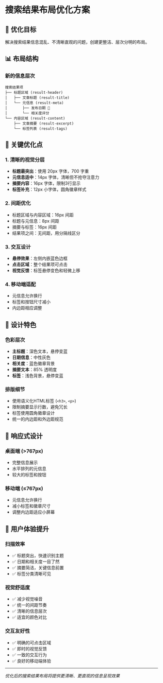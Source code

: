 # 搜索结果布局优化方案

## 🎯 优化目标
解决搜索结果信息混乱、不清晰直观的问题，创建更整洁、层次分明的布局。

## 📊 布局结构

### 新的信息层次
```
搜索结果项
├── 标题区域 (result-header)
│   ├── 文章标题 (result-title)
│   └── 元信息 (result-meta)
│       ├── 发布日期 📅
│       └── 相关度评分
└── 内容区域 (result-content)
    ├── 文章摘要 (result-excerpt)
    └── 标签列表 (result-tags)
```

## 🔧 关键优化点

### 1. 清晰的视觉分层
- **标题最突出**：使用 20px 字体，700 字重
- **元信息适中**：14px 字体，清晰但不抢夺注意力
- **摘要内容**：16px 字体，限制3行显示
- **标签补充**：12px 小字体，圆角徽章样式

### 2. 间距优化
- 标题区域与内容区域：16px 间距
- 标题与元信息：8px 间距  
- 摘要与标签：16px 间距
- 结果项之间：无间距，用分隔线区分

### 3. 交互设计
- **悬停效果**：左侧内嵌蓝色边框
- **点击区域**：整个结果项可点击
- **视觉反馈**：标签悬停变色和轻微上移

### 4. 移动端适配
- 元信息允许换行
- 标签和按钮尺寸减小
- 内边距相应调整

## 🎨 设计特色

### 色彩层次
- **主标题**：深色文本，悬停变蓝
- **日期信息**：中性灰色
- **相关度**：蓝色徽章背景
- **摘要文本**：85% 透明度
- **标签**：浅色背景，悬停变蓝

### 排版细节
- 使用语义化HTML标签 (`<h3>`, `<p>`)
- 限制摘要显示行数，避免冗长
- 标签使用圆角徽章设计
- 统一的内边距和外边距规范

## 📱 响应式设计

### 桌面端 (>767px)
- 完整信息展示
- 水平排列的元信息
- 较大的标签和按钮

### 移动端 (≤767px)
- 元信息允许换行
- 减小标签和徽章尺寸
- 调整内边距适应小屏幕

## 🚀 用户体验提升

### 扫描效率
- ✅ 标题突出，快速识别主题
- ✅ 日期和相关度一目了然
- ✅ 摘要简洁，关键信息前置
- ✅ 标签分类清晰可见

### 视觉舒适度
- ✅ 减少视觉噪音
- ✅ 统一的间距节奏
- ✅ 清晰的信息层次
- ✅ 适宜的颜色对比

### 交互友好性
- ✅ 明确的可点击区域
- ✅ 即时的视觉反馈
- ✅ 一致的交互行为
- ✅ 良好的移动端体验

---
*优化后的搜索结果布局将提供更清晰、更直观的信息呈现效果* 
